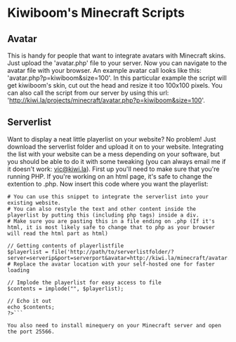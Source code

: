 # Kiwiboom's Minecraft Scripts
## Avatar
This is handy for people that want to integrate avatars with Minecraft skins. Just upload the 'avatar.php' file to your server. Now you can navigate to the avatar file with your browser. An example avatar call looks like this: 'avatar.php?p=kiwiboom&size=100'. In this particular example the script will get kiwiboom's skin, cut out the head and resize it too 100x100 pixels. You can also call the script from our server by using this url: 'http://kiwi.la/projects/minecraft/avatar.php?p=kiwiboom&size=100'.

## Serverlist
Want to display a neat little playerlist on your website? No problem! Just download the serverlist folder and upload it on to your website. Integrating the list with your website can be a mess depending on your software, but you should be able to do it with some tweaking (you can always email me if it doesn't work: vic@kiwi.la).
First up you'll need to make sure that you're running PHP. If you're working on an html page, it's safe to change the extention to .php. Now insert this code where you want the playerlist:

```<?php
# You can use this snippet to integrate the serverlist into your existing website.
# You can also restyle the text and other content inside the playerlist by putting this (including php tags) inside a div.
# Make sure you are pasting this in a file ending on .php (If it's html, it is most likely safe to change that to php as your browser will read the html part as html)

// Getting contents of playerlistfile
$playerlist = file('http://path/to/serverlistfolder/?server=serverip&port=serverport&avatar=http://kiwi.la/minecraft/avatar.php'); # Replace the avatar location with your self-hosted one for faster loading

// Implode the playerlist for easy access to file
$contents = implode("", $playerlist);

// Echo it out
echo $contents;
?>```

You also need to install minequery on your Minecraft server and open the port 25566.